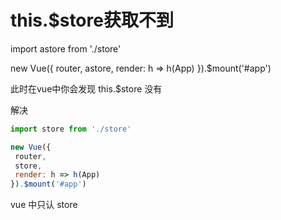  # this.$store获取不到
 import astore from './store'

 new Vue({
  router,
  astore,
  render: h => h(App)
}).$mount('#app')



此时在vue中你会发现
this.$store 没有




解决

```js
import store from './store'

new Vue({
 router,
 store,
 render: h => h(App)
}).$mount('#app')

```

vue 中只认 store 
